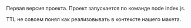 Первая версия проекта. 
Проект запускается по команде node index.js.

TTL не совсем понял как реализовывать в контексте нашего макета.
